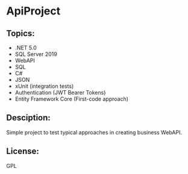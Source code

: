 # ApiProject

## Topics: 
* .NET 5.0
* SQL Server 2019
* WebAPI
* SQL
* C#
* JSON
* xUnit (integration tests)
* Authentication (JWT Bearer Tokens)
* Entity Framework Core (First-code approach)

## Desciption:
Simple project to test typical approaches in creating business WebAPI. 

## License: 
GPL


